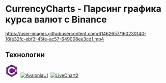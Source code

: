 # CurrencyCharts - Парсинг графика курса валют с Binance

https://user-images.githubusercontent.com/61462657/160230140-16fe32fc-ebf3-45fe-ac57-649008ee3cd1.mp4

## Технологии
<div>
  <a href="https://docs.microsoft.com/ru-ru/dotnet/csharp/"><img src="https://github.com/devicons/devicon/blob/master/icons/csharp/csharp-plain.svg" title="C#" alt="C#" width="40" height="40"/></a>&nbsp;
  <a href="https://avaloniaui.net/"><img src="https://user-images.githubusercontent.com/61462657/159106075-4cfa3729-9d4f-4cba-a193-b5c41b3df7a8.svg"  title="AvaloniaUI" alt="AvaloniaUI" width="40" height="40"/></a>&nbsp;
  <a href="https://github.com/beto-rodriguez/LiveCharts2"><img src="https://user-images.githubusercontent.com/61462657/160230273-15d9b02c-608e-4c8d-a25c-afe136618065.png"  title="LiveChart2" alt="LiveChart2" width="40" height="40"/></a>&nbsp;
</div>
